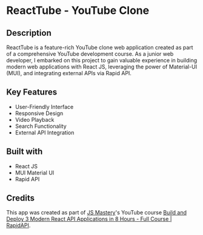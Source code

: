 # ReactTube - YouTube Clone

## Description

ReactTube is a feature-rich YouTube clone web application created as part of a comprehensive YouTube development course. As a junior web developer, I embarked on this project to gain valuable experience in building modern web applications with React JS, leveraging the power of Material-UI (MUI), and integrating external APIs via Rapid API.

## Key Features

- User-Friendly Interface
- Responsive Design
- Video Playback
- Search Functionality
- External API Integration

## Built with

- React JS
- MUI Material UI
- Rapid API

## Credits

This app was created as part of [JS Mastery](https://twitter.com/jsmasterypro)'s YouTube course [Build and Deploy 3 Modern React API Applications in 8 Hours - Full Course | RapidAPI](https://www.youtube.com/watch?v=dyFVwXROzZk&list=PLJVmI4M8p_yHD_LT-J9c_Fzts_8CMxiZQ&index=4&t=401s).
